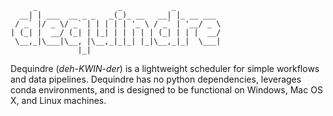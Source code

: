 
```dequindre-logo
     _                  _           _
  __| | ___  __ _ _   _(_)_ __   __| |_ __ ___
 / _` |/ _ \/ _` | | | | | '_ \ / _` | '__/ _ \
| (_| |  __/ (_| | |_| | | | | | (_| | | |  __/
 \__,_|\___|\__, |\__,_|_|_| |_|\__,_|_|  \___|
               |_|
```

Dequindre (_deh-KWIN-der_) is a lightweight scheduler for simple workflows and data pipelines. Dequindre has no python dependencies, leverages conda environments, and is designed to be functional on Windows, Mac OS X, and Linux machines.
